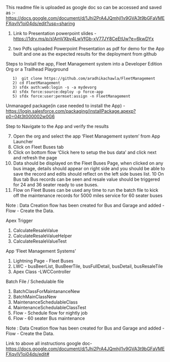 

This readme file is uploaded as google doc so can be accessed and saved as  :- https://docs.google.com/document/d/1Jhi2PrA4JQmhjl1v9GVA3t9bGFaVMEFXqvIV1oi04ds/edit?usp=sharing


1) Link to Presentation powerpoint slides -  https://1drv.ms/p/s!AmVXbv4LwVfGb-xV77JY8CeEtUw?e=6kwDYx

2) two Pdfs uploaded Powerpoint Presentation as pdf for demo for the App built and one as the expected results for the deployment from  github

Steps to Install the  app, Fleet Management system into a Developer Edition Org or a Trailhead Playground
 
       1)  git clone https://github.com/aradhikachawla/FleetManagement
       2) cd FleetManagement
       3) sfdx auth:web:login -s -a mydevorg
       4) sfdx force:source:deploy -p force-app
       5) sfdx force:user:permset:assign -n FleetManagement


Unmanaged package(in case needed to install the App)  - https://login.salesforce.com/packaging/installPackage.apexp?p0=04t3t000002w0G6


Step to Navigate to the App and verify the results

7) Open the org and select the app  ‘Fleet Management system’  from App Launcher
8) Click on Fleet Buses tab
9) Click on bottom flow  ‘Click here to setup the bus data’ and click next and refresh the page
10) Data should be displayed on the Fleet Buses Page, when clicked on any bus image, details should appear on right side and you should be able to save the record and edits should reflect on the left side  buses list.
10 On Bus tab Bus records can be seen and resale value should be triggered for 24 and 36 seater ready to use buses.
11) Flow on Fleet Buses  can be used any time to run the batch file to kick off the maintenance records for 5000 miles service for 60 seater buses


Note : Data Creation flow has been created for Bus and Garage and added - Flow - Create the Data.


Apex Trigger 
1) CalculateResaleValue
2) CalculateResaleValueHelper
3) CalculateResaleValueTest

App ‘Fleet Management Systems’ 
1) Lightning Page - Fleet Buses
2) LWC - busBeerList, BusBeerTile, busFullDetail, busDetail, busResaleTile
3) Apex Class -LWCController

Batch File / Schedulable file
1) BatchClassForMaintananceNew
2) BatchMainClassNew
3) MaintenanceSchedulableClass
4) MaintenanceSchedulableClassTest
5) Flow - Schedule flow for nightly job
6) Flow - 60 seater Bus maintenance



Note : Data Creation flow has been created for Bus and Garage and added - Flow - Create the Data.

 
Link to above all instructions google doc- https://docs.google.com/document/d/1Jhi2PrA4JQmhjl1v9GVA3t9bGFaVMEFXqvIV1oi04ds/edit#
 










